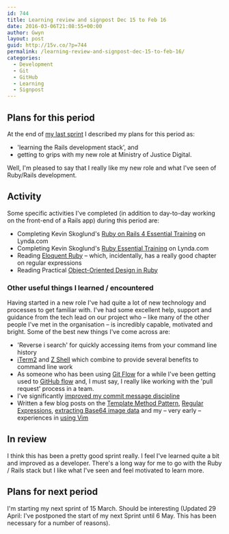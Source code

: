 ```yaml
---
id: 744
title: Learning review and signpost Dec 15 to Feb 16
date: 2016-03-06T21:08:55+00:00
author: Gwyn
layout: post
guid: http://15v.co/?p=744
permalink: /learning-review-and-signpost-dec-15-to-feb-16/
categories:
  - Development
  - Git
  - GitHub
  - Learning
  - Signpost
---
```

## Plans for this period

At the end of [my last sprint](https://52.27.200.123/learning-review-and-signpost-november-2015/) I described my plans for this period as:

  * 'learning the Rails development stack', and
  * getting to grips with my new role at Ministry of Justice Digital.

Well, I'm pleased to say that I really like my new role and what I've seen of Ruby/Rails development.

## Activity

Some specific activities I've completed (in addition to day-to-day working on the front-end of a Rails app) during this period are:

  * Completing Kevin Skoglund's [Ruby on Rails 4 Essential Training](http://www.lynda.com/Ruby-Rails-tutorials/Ruby-Rails-4-Essential-Training/139989-2.html) on Lynda.com
  * Completing Kevin Skoglund's [Ruby Essential Training](http://www.lynda.com/Ruby-tutorials/essential-training/47905-2.html) on Lynda.com
  * Reading <a href="https://www.safaribooksonline.com/library/view/eloquent-ruby/9780321700308/" target="_blank">Eloquent Ruby</a> &#8211; which, incidentally, has a really good chapter on regular expressions
  * Reading Practical <a href="https://www.safaribooksonline.com/library/view/practical-object-oriented-design/9780132930895/" target="_blank">Object-Oriented Design in Ruby</a>

### Other useful things I learned / encountered

Having started in a new role I've had quite a lot of new technology and processes to get familiar with. I've had some excellent help, support and guidance from the tech lead on our project who &#8211; like many of the other people I've met in the organisation &#8211; is incredibly capable, motivated and bright. Some of the best new things I've come across are:

  * 'Reverse i search' for quickly accessing items from your command line history
  * <a href="https://www.iterm2.com/" target="_blank">iTerm2</a> and <a href="https://en.wikipedia.org/wiki/Z_shell" target="_blank">Z Shell</a> which combine to provide several benefits to command line work
  * As someone who has been using <a href="https://www.atlassian.com/git/tutorials/comparing-workflows/gitflow-workflow" target="_blank">Git Flow</a> for a while I've been getting used to <a href="https://guides.github.com/introduction/flow/" target="_blank">GitHub flow</a> and, I must say, I really like working with the 'pull request' process in a team.
  * I've significantly [improved my commit message discipline](http://chris.beams.io/posts/git-commit/)
  * Written a few blog posts on the [Template Method Pattern](https://52.27.200.123/the-template-method-pattern/), [Regular Expressions](https://52.27.200.123/regular-expression-revision/), [extracting Base64 image data](https://52.27.200.123/extracting-base64-image-data/) and my &#8211; very early &#8211; experiences in [using Vim](https://52.27.200.123/the-road-to-vim/)

## In review

I think this has been a pretty good sprint really. I feel I've learned quite a bit and improved as a developer. There's a long way for me to go with the Ruby / Rails stack but I like what I've seen and feel motivated to learn more.

## Plans for next period

I'm starting my next sprint of 15 March. Should be interesting (Updated 29 April: I've postponed the start of my next Sprint until 6 May. This has been necessary for a number of reasons).